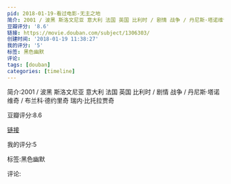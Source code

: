 ```yaml
---
pid: 2018-01-19-看过电影-无主之地
简介: 2001 / 波黑 斯洛文尼亚 意大利 法国 英国 比利时 / 剧情 战争 / 丹尼斯·塔诺维奇 / 布兰科·德约里奇 瑞内·比托拉贾奇
豆瓣评分: '8.6'
链接: https://movie.douban.com/subject/1306303/
创建时间: '2018-01-19 11:38:27'
我的评分: '5'
标签: 黑色幽默
评论:
tags: [douban]
categories: [timeline]
---
```

简介:2001 / 波黑 斯洛文尼亚 意大利 法国 英国 比利时 / 剧情 战争 / 丹尼斯·塔诺维奇 / 布兰科·德约里奇 瑞内·比托拉贾奇

豆瓣评分:8.6

[链接](https://movie.douban.com/subject/1306303/)

我的评分:5

标签:黑色幽默

评论:

